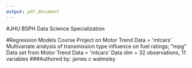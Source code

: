```yaml
---
output: pdf_document
---
```

#JHU BSPH Data Science Specialization

#Regression Models Course Project on Motor Trend Data = 'mtcars'
        Multivariate analysis of transmission type influence on fuel ratings; "mpg" 
                Data set from Motor Trend Data = 'mtcars'
                Data dim = 32 observations, 11 variables
###Authored by: james c walmsley
